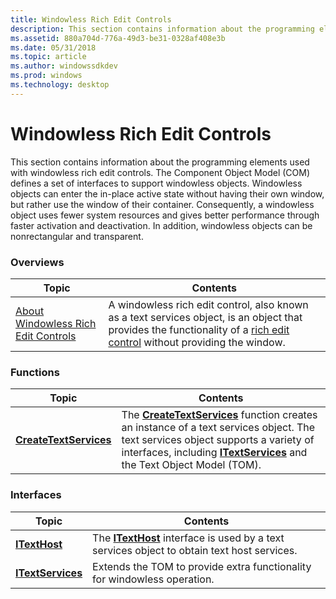```yaml
---
title: Windowless Rich Edit Controls
description: This section contains information about the programming elements used with windowless rich edit controls.
ms.assetid: 880a704d-776a-49d3-be31-0328af408e3b
ms.date: 05/31/2018
ms.topic: article
ms.author: windowssdkdev
ms.prod: windows
ms.technology: desktop
---
```


# Windowless Rich Edit Controls

This section contains information about the programming elements used with windowless rich edit controls. The Component Object Model (COM) defines a set of interfaces to support windowless objects. Windowless objects can enter the in-place active state without having their own window, but rather use the window of their container. Consequently, a windowless object uses fewer system resources and gives better performance through faster activation and deactivation. In addition, windowless objects can be nonrectangular and transparent.

### Overviews



| Topic                                                                          | Contents                                                                                                                                                                                                     |
|--------------------------------------------------------------------------------|--------------------------------------------------------------------------------------------------------------------------------------------------------------------------------------------------------------|
| [About Windowless Rich Edit Controls](about-windowless-rich-edit-controls.md) | A windowless rich edit control, also known as a text services object, is an object that provides the functionality of a [rich edit control](rich-edit-controls.md) without providing the window.<br/> |



 

### Functions



| Topic                                            | Contents                                                                                                                                                                                                                                                             |
|--------------------------------------------------|----------------------------------------------------------------------------------------------------------------------------------------------------------------------------------------------------------------------------------------------------------------------|
| [**CreateTextServices**](/windows/win32/Textserv/nf-textserv-createtextservices?branch=master) | The [**CreateTextServices**](/windows/win32/Textserv/nf-textserv-createtextservices?branch=master) function creates an instance of a text services object. The text services object supports a variety of interfaces, including [**ITextServices**](/windows/win32/Textserv/nl-textserv-itextservices?branch=master) and the Text Object Model (TOM).<br/> |



 

### Interfaces



| Topic                                  | Contents                                                                                                                |
|----------------------------------------|-------------------------------------------------------------------------------------------------------------------------|
| [**ITextHost**](/windows/win32/Textserv/nl-textserv-itexthost?branch=master)         | The [**ITextHost**](/windows/win32/Textserv/nl-textserv-itexthost?branch=master) interface is used by a text services object to obtain text host services.<br/> |
| [**ITextServices**](/windows/win32/Textserv/nl-textserv-itextservices?branch=master) | Extends the TOM to provide extra functionality for windowless operation.<br/>                                     |



 

 

 





